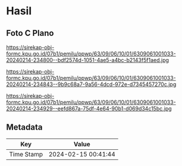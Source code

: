 # Hasil

## Foto C Plano

https://sirekap-obj-formc.kpu.go.id/07b1/pemilu/ppwp/63/09/06/10/01/6309061001033-20240214-234800--bdf2574d-1051-4ae5-a4bc-b2143f5f1aed.jpg

https://sirekap-obj-formc.kpu.go.id/07b1/pemilu/ppwp/63/09/06/10/01/6309061001033-20240214-234843--9b9c68a7-9a56-4dcd-972e-d7345457270c.jpg

https://sirekap-obj-formc.kpu.go.id/07b1/pemilu/ppwp/63/09/06/10/01/6309061001033-20240214-234929--eefd867a-75df-4e64-90b1-d069d34c15bc.jpg


## Metadata

| Key        | Value               |
| ---------- | ------------------- |
| Time Stamp | 2024-02-15 00:41:44 |



